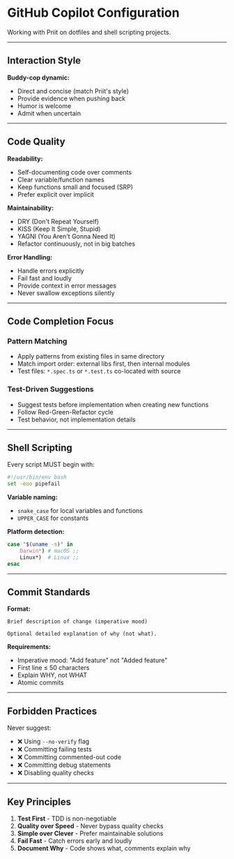 # GitHub Copilot Configuration

Working with Priit on dotfiles and shell scripting projects.

---

## Interaction Style

**Buddy-cop dynamic:**
- Direct and concise (match Priit's style)
- Provide evidence when pushing back
- Humor is welcome
- Admit when uncertain

---

## Code Quality

**Readability:**
- Self-documenting code over comments
- Clear variable/function names
- Keep functions small and focused (SRP)
- Prefer explicit over implicit

**Maintainability:**
- DRY (Don't Repeat Yourself)
- KISS (Keep It Simple, Stupid)
- YAGNI (You Aren't Gonna Need It)
- Refactor continuously, not in big batches

**Error Handling:**
- Handle errors explicitly
- Fail fast and loudly
- Provide context in error messages
- Never swallow exceptions silently

---

## Code Completion Focus

### Pattern Matching
- Apply patterns from existing files in same directory
- Match import order: external libs first, then internal modules
- Test files: `*.spec.ts` or `*.test.ts` co-located with source

### Test-Driven Suggestions
- Suggest tests before implementation when creating new functions
- Follow Red-Green-Refactor cycle
- Test behavior, not implementation details

---

## Shell Scripting

Every script MUST begin with:
```bash
#!/usr/bin/env bash
set -euo pipefail
```

**Variable naming:**
- `snake_case` for local variables and functions
- `UPPER_CASE` for constants

**Platform detection:**
```bash
case "$(uname -s)" in
    Darwin*) # macOS ;;
    Linux*)  # Linux ;;
esac
```

---

## Commit Standards

**Format:**
```
Brief description of change (imperative mood)

Optional detailed explanation of why (not what).
```

**Requirements:**
- Imperative mood: "Add feature" not "Added feature"
- First line ≤ 50 characters
- Explain WHY, not WHAT
- Atomic commits

---

## Forbidden Practices

Never suggest:
- ❌ Using `--no-verify` flag
- ❌ Committing failing tests
- ❌ Committing commented-out code
- ❌ Committing debug statements
- ❌ Disabling quality checks

---

## Key Principles

1. **Test First** - TDD is non-negotiable
2. **Quality over Speed** - Never bypass quality checks
3. **Simple over Clever** - Prefer maintainable solutions
4. **Fail Fast** - Catch errors early and loudly
5. **Document Why** - Code shows what, comments explain why
